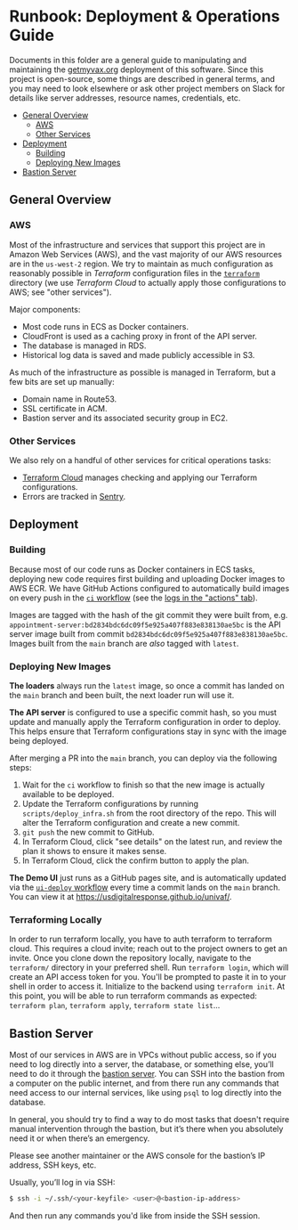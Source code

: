 # Runbook: Deployment & Operations Guide

Documents in this folder are a general guide to manipulating and maintaining the [getmyvax.org](https://getmyvax.org) deployment of this software. Since this project is open-source, some things are described in general terms, and you may need to look elsewhere or ask other project members on Slack for details like server addresses, resource names, credentials, etc.

- [General Overview](#general-overview)
    - [AWS](#aws)
    - [Other Services](#other-services)
- [Deployment](#deployment)
    - [Building](#building)
    - [Deploying New Images](#deploying-new-images)
- [Bastion Server](#bastion-server)


## General Overview

### AWS

Most of the infrastructure and services that support this project are in Amazon Web Services (AWS), and the vast majority of our AWS resources are in the `us-west-2` region. We try to maintain as much configuration as reasonably possible in *Terraform* configuration files in the [`terraform`](../../terraform) directory (we use *Terraform Cloud* to actually apply those configurations to AWS; see "other services").

Major components:

- Most code runs in ECS as Docker containers.
- CloudFront is used as a caching proxy in front of the API server.
- The database is managed in RDS.
- Historical log data is saved and made publicly accessible in S3.

As much of the infrastructure as possible is managed in Terraform, but a few bits are set up manually:

- Domain name in Route53.
- SSL certificate in ACM.
- Bastion server and its associated security group in EC2.


### Other Services

We also rely on a handful of other services for critical operations tasks:

- [Terraform Cloud][terraform-cloud] manages checking and applying our Terraform configurations.
- Errors are tracked in [Sentry][sentry].


## Deployment

### Building

Because most of our code runs as Docker containers in ECS tasks, deploying new code requires first building and uploading Docker images to AWS ECR. We have GitHub Actions configured to automatically build images on every push in the [`ci` workflow][workflow-ci] (see the [logs in the "actions" tab][workflow-ci-runs]).

Images are tagged with the hash of the git commit they were built from, e.g. `appointment-server:bd2834bdc6dc09f5e925a407f883e838130ae5bc` is the API server image built from commit `bd2834bdc6dc09f5e925a407f883e838130ae5bc`. Images built from the `main` branch are *also* tagged with `latest`.


### Deploying New Images

**The loaders** always run the `latest` image, so once a commit has landed on the `main` branch and been built, the next loader run will use it.

**The API server** is configured to use a specific commit hash, so you must update and manually apply the Terraform configuration in order to deploy. This helps ensure that Terraform configurations stay in sync with the image being deployed.

After merging a PR into the `main` branch, you can deploy via the following steps:

1. Wait for the `ci` workflow to finish so that the new image is actually available to be deployed.
2. Update the Terraform configurations by running `scripts/deploy_infra.sh` from the root directory of the repo. This will alter the Terraform configuration and create a new commit.
3. `git push` the new commit to GitHub.
4. In Terraform Cloud, click "see details" on the latest run, and review the plan it shows to ensure it makes sense.
5. In Terraform Cloud, click the confirm button to apply the plan.

**The Demo UI** just runs as a GitHub pages site, and is automatically updated via the [`ui-deploy` workflow][workflow-ui-deploy] every time a commit lands on the `main` branch. You can view it at https://usdigitalresponse.github.io/univaf/.

### Terraforming Locally

In order to run terraform locally, you have to auth terraform to terraform cloud. This requires a cloud invite; reach out to the project owners to get an invite. Once you clone down the repository locally, navigate to the `terraform/` directory in your preferred shell. Run `terraform login`, which will create an API access token for you. You'll be prompted to paste it in to your shell in order to access it. Initialize to the backend using `terraform init`. At this point, you will be able to run terraform commands as expected: `terraform plan`, `terraform apply`, `terraform state list`...


## Bastion Server

Most of our services in AWS are in VPCs without public access, so if you need to log directly into a server, the database, or something else, you’ll need to do it through the [bastion server][bastion-server]. You can SSH into the bastion from a computer on the public internet, and from there run any commands that need access to our internal services, like using `psql` to log directly into the database.

In general, you should try to find a way to do most tasks that doesn't require manual intervention through the bastion, but it’s there when you absolutely need it or when there’s an emergency.

Please see another maintainer or the AWS console for the bastion’s IP address, SSH keys, etc.

Usually, you’ll log in via SSH:

```sh
$ ssh -i ~/.ssh/<your-keyfile> <user>@<bastion-ip-address>
```

And then run any commands you'd like from inside the SSH session.


[terraform-cloud]: https://app.terraform.io/
[sentry]: https://sentry.io/
[bastion-server]: https://en.wikipedia.org/wiki/Bastion_host
[workflow-ci]: ../../.github/workflows/ci.yml
[workflow-ci-runs]: https://github.com/usdigitalresponse/univaf/actions/workflows/ci.yml
[workflow-ui-deploy]: ../../.github/workflows/ui-deploy.yml
